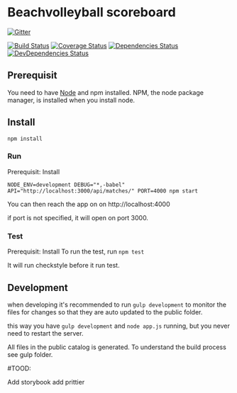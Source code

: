 # Beachvolleyball scoreboard

[![Gitter](https://badges.gitter.im/Join%20Chat.svg)](https://gitter.im/nvbf/beachvolleyball-scoreboard?utm_source=badge&utm_medium=badge&utm_campaign=pr-badge&utm_content=badge)

[![Build Status](https://travis-ci.org/nvbf/beachvolleyball-scoreboard.svg?branch=master)](https://travis-ci.org/nvbf/beachvolleyball-scoreboard)
[![Coverage Status](https://img.shields.io/coveralls/nvbf/beachvolleyball-scoreboard.svg)](https://coveralls.io/r/nvbf/beachvolleyball-scoreboard)
[![Dependencies Status](https://david-dm.org/nvbf/beachvolleyball-scoreboard.svg?style=flat)](https://david-dm.org/nvbf/beachvolleyball-scoreboard)
[![DevDependencies Status](https://david-dm.org/nvbf/beachvolleyball-scoreboard/dev-status.svg?style=flat)](https://david-dm.org/nvbf/beachvolleyball-scoreboard#info=devDependencies)

## Prerequisit

You need to have [Node](http://nodejs.org/) and npm installed.
NPM, the node package manager, is installed when you install node.

## Install

`npm install`

### Run
Prerequisit: Install

`NODE_ENV=development DEBUG="*,-babel" API="http://localhost:3000/api/matches/" PORT=4000 npm start`

You can then reach the app on on http://localhost:4000 

if port is not specified, it will open on port 3000.

### Test
Prerequisit: Install
To run the test, run `npm test`

It will run checkstyle before it run test.


## Development

when developing it's recommended to run `gulp development` to monitor the files for changes so that they are auto updated
to the public folder.

this way you have `gulp development` and `node app.js` running, but you never need to restart the server.

All files in the public catalog is generated. To understand the build process see gulp folder.


#TOOD:

Add storybook
add prittier
